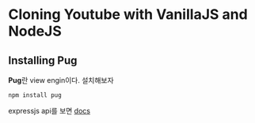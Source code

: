 # Cloning Youtube with VanillaJS and NodeJS

## Installing Pug

**Pug**란 view engin이다. 설치해보자
```
npm install pug
```
expressjs api를 보면 [docs](https://expressjs.com/)